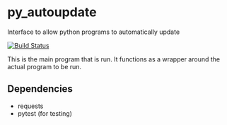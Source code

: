 # py\_autoupdate
Interface to allow python programs to automatically update

[![Build Status](https://travis-ci.org/rlee287/py_autoupdate.svg?branch=develop)](https://travis-ci.org/rlee287/py_autoupdate)

This is the main program that is run. It functions as a wrapper around the actual program to be run.

## Dependencies
 * requests
 * pytest (for testing)

